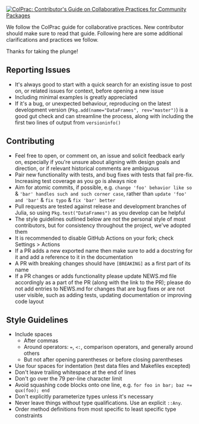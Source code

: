 [![ColPrac: Contributor's Guide on Collaborative Practices for Community Packages](https://img.shields.io/badge/ColPrac-Contributor's%20Guide-blueviolet)](https://github.com/SciML/ColPrac)

We follow the ColPrac guide for collaborative practices. New contributor should make sure to read that guide.
Following here are some additional clarifications and practices we follow.

Thanks for taking the plunge!

## Reporting Issues

* It's always good to start with a quick search for an existing issue to post on,
  or related issues for context, before opening a new issue
* Including minimal examples is greatly appreciated
* If it's a bug, or unexpected behaviour, reproducing on the latest development version
  (`Pkg.add(name="DataFrames", rev="master")`) is a good gut check and can streamline the process,
  along with including the first two lines of output from `versioninfo()`

## Contributing

* Feel free to open, or comment on, an issue and solicit feedback early on,
  especially if you're unsure about aligning with design goals and direction,
  or if relevant historical comments are ambiguous
* Pair new functionality with tests, and bug fixes with tests that fail pre-fix.
  Increasing test coverage as you go is always nice
* Aim for atomic commits, if possible, e.g. `change 'foo' behavior like so` &
  `'bar' handles such and such corner case`,
  rather than `update 'foo' and 'bar'` & `fix typo` & `fix 'bar' better`
* Pull requests are tested against release and development branches of Julia,
  so using `Pkg.test("DataFrames")` as you develop can be helpful
* The style guidelines outlined below are not the personal style of most contributors,
  but for consistency throughout the project, we've adopted them
* It is recommended to disable GitHub Actions on your fork; check Settings > Actions
* If a PR adds a new exported name then make sure to add a docstring for it and
  add a reference to it in the documentation
* A PR with breaking changes should have `[BREAKING]` as a first part of its name
* If a PR changes or adds functionality please update NEWS.md file accordingly as
  a part of the PR (along with the link to the PR); please do not add entries
  to NEWS.md for changes that are bug fixes or are not user visible, such as
  adding tests, updating documentation or improving code layout

## Style Guidelines

* Include spaces
    + After commas
    + Around operators: `=`, `<:`, comparison operators, and generally around others
    + But not after opening parentheses or before closing parentheses
* Use four spaces for indentation (test data files and Makefiles excepted)
* Don't leave trailing whitespace at the end of lines
* Don't go over the 79 per-line character limit
* Avoid squashing code blocks onto one line, e.g. `for foo in bar; baz += qux(foo); end`
* Don't explicitly parameterize types unless it's necessary
* Never leave things without type qualifications. Use an explicit `::Any`.
* Order method definitions from most specific to least specific type constraints
